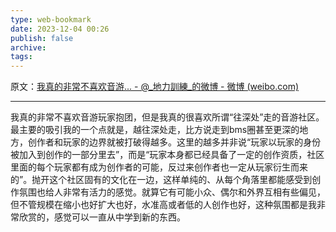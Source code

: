 ```yaml
---
type: web-bookmark
date: 2023-12-04 00:26
publish: false
archive: 
tags:
---
```

原文：[我真的非常不喜欢音游... - @_地力訓練_的微博 - 微博 (weibo.com)](https://weibo.com/6501276213/JxQaAuYND?pagetype=fav)

---

我真的非常不喜欢音游玩家抱团，但是我真的很喜欢所谓“往深处”走的音游社区。最主要的吸引我的一个点就是，越往深处走，比方说走到bms圈甚至更深的地方，创作者和玩家的边界就被打破得越多。这里的越多并非说“玩家以玩家的身份被加入到创作的一部分里去”，而是“玩家本身都已经具备了一定的创作资质，社区里面的每个玩家都有成为创作者的可能，反过来创作者也一定从玩家衍生而来的”。抛开这个社区固有的文化在一边，这样单纯的、从每个角落里都能感受到创作氛围也给人非常有活力的感觉。就算它有可能小众、偶尔和外界互相有些偏见，但不管规模在缩小也好扩大也好，水准高或者低的人创作也好，这种氛围都是我非常欣赏的，感觉可以一直从中学到新的东西。